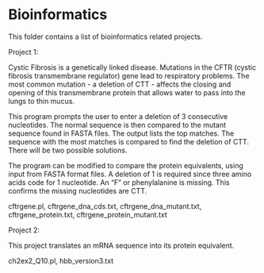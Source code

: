 # Bioinformatics
This folder contains a list of bioinformatics related projects.

Project 1:

Cystic Fibrosis is a genetically linked disease. Mutations in the CFTR (cystic fibrosis transmembrane regulator) gene lead to respiratory problems. The most common mutation - a deletion of CTT - affects the closing and opening of this transmembrane protein that allows water to pass into the lungs to thin mucus.

This program prompts the user to enter a deletion of 3 consecutive nucleotides. The normal sequence is then compared to the mutant sequence found in FASTA files. The output lists the top matches. The sequence with the most matches is compared to find the deletion of CTT. There will be two possible solutions. 

The program can be modified to compare the protein equivalents, using input from FASTA format files. A deletion of 1 is required since three amino acids code for 1 nucleotide.  An “F” or phenylalanine is missing. This confirms the missing nucleotides are CTT.

cftrgene.pl,
cftrgene_dna_cds.txt, cftrgene_dna_mutant.txt,
cftrgene_protein.txt, cftrgene_protein_mutant.txt

Project 2:

This project translates an mRNA sequence into its protein equivalent. 

ch2ex2_Q10.pl,
hbb_version3.txt
